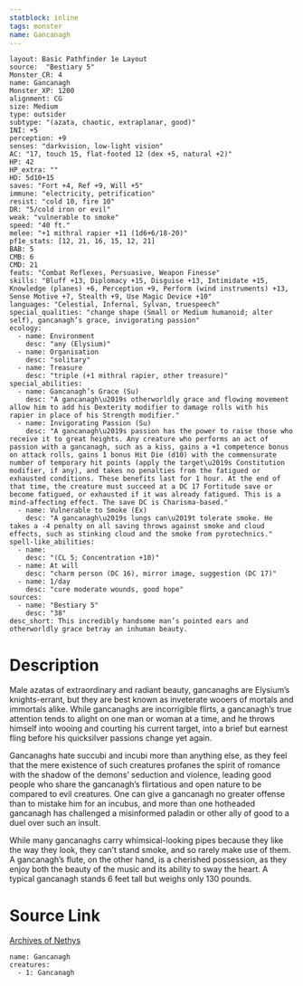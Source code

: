 ```yaml
---
statblock: inline
tags: monster
name: Gancanagh
---
```

```statblock
layout: Basic Pathfinder 1e Layout
source:  "Bestiary 5"
Monster_CR: 4
name: Gancanagh
Monster_XP: 1200
alignment: CG
size: Medium
type: outsider
subtype: "(azata, chaotic, extraplanar, good)"
INI: +5
perception: +9
senses: "darkvision, low-light vision"
AC: "17, touch 15, flat-footed 12 (dex +5, natural +2)"
HP: 42
HP_extra: ""
HD: 5d10+15
saves: "Fort +4, Ref +9, Will +5"
immune: "electricity, petrification"
resist: "cold 10, fire 10"
DR: "5/cold iron or evil"
weak: "vulnerable to smoke"
speed: "40 ft."
melee: "+1 mithral rapier +11 (1d6+6/18-20)"
pf1e_stats: [12, 21, 16, 15, 12, 21]
BAB: 5
CMB: 6
CMD: 21
feats: "Combat Reflexes, Persuasive, Weapon Finesse"
skills: "Bluff +13, Diplomacy +15, Disguise +13, Intimidate +15, Knowledge (planes) +6, Perception +9, Perform (wind instruments) +13, Sense Motive +7, Stealth +9, Use Magic Device +10"
languages: "Celestial, Infernal, Sylvan, truespeech"
special_qualities: "change shape (Small or Medium humanoid; alter self), gancanagh’s grace, invigorating passion"
ecology:
  - name: Environment
    desc: "any (Elysium)"
  - name: Organisation
    desc: "solitary"
  - name: Treasure
    desc: "triple (+1 mithral rapier, other treasure)"
special_abilities:
  - name: Gancanagh’s Grace (Su)
    desc: "A gancanagh\u2019s otherworldly grace and flowing movement allow him to add his Dexterity modifier to damage rolls with his rapier in place of his Strength modifier."
  - name: Invigorating Passion (Su)
    desc: "A gancanagh\u2019s passion has the power to raise those who receive it to great heights. Any creature who performs an act of passion with a gancanagh, such as a kiss, gains a +1 competence bonus on attack rolls, gains 1 bonus Hit Die (d10) with the commensurate number of temporary hit points (apply the target\u2019s Constitution modifier, if any), and takes no penalties from the fatigued or exhausted conditions. These benefits last for 1 hour. At the end of that time, the creature must succeed at a DC 17 Fortitude save or become fatigued, or exhausted if it was already fatigued. This is a mind-affecting effect. The save DC is Charisma-based."
  - name: Vulnerable to Smoke (Ex)
    desc: "A gancanagh\u2019s lungs can\u2019t tolerate smoke. He takes a -4 penalty on all saving throws against smoke and cloud effects, such as stinking cloud and the smoke from pyrotechnics."
spell-like_abilities:
  - name:
    desc: "(CL 5; Concentration +10)"
  - name: At will
    desc: "charm person (DC 16), mirror image, suggestion (DC 17)"
  - name: 1/day
    desc: "cure moderate wounds, good hope"
sources:
  - name: "Bestiary 5"
    desc: "38"
desc_short: This incredibly handsome man’s pointed ears and otherworldly grace betray an inhuman beauty.
```
# Description
Male azatas of extraordinary and radiant beauty, gancanaghs are Elysium’s knights-errant, but they are best known as inveterate wooers of mortals and immortals alike. While gancanaghs are incorrigible flirts, a gancanagh’s true attention tends to alight on one man or woman at a time, and he throws himself into wooing and courting his current target, into a brief but earnest fling before his quicksilver passions change yet again.

Gancanaghs hate succubi and incubi more than anything else, as they feel that the mere existence of such creatures profanes the spirit of romance with the shadow of the demons’ seduction and violence, leading good people who share the gancanagh’s flirtatious and open nature to be compared to evil creatures. One can give a gancanagh no greater offense than to mistake him for an incubus, and more than one hotheaded gancanagh has challenged a misinformed paladin or other ally of good to a duel over such an insult.

While many gancanaghs carry whimsical-looking pipes because they like the way they look, they can’t stand smoke, and so rarely make use of them. A gancanagh’s flute, on the other hand, is a cherished possession, as they enjoy both the beauty of the music and its ability to sway the heart. A typical gancanagh stands 6 feet tall but weighs only 130 pounds.
# Source Link
[Archives of Nethys](https://aonprd.com/MonsterDisplay.aspx?ItemName=Gancanagh)
```encounter-table
name: Gancanagh
creatures:
  - 1: Gancanagh
```
